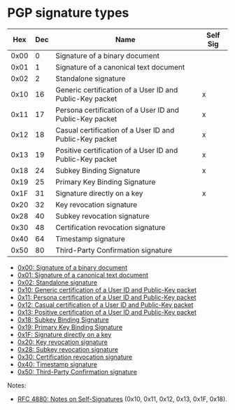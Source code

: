 # PGP signature types

| Hex  | Dec | Name                                                       | Self Sig |
|------|-----|------------------------------------------------------------|----------|
| 0x00 | 0   | Signature of a binary document                             |          |
| 0x01 | 1   | Signature of a canonical text document                     |          |
| 0x02 | 2   | Standalone signature                                       |          |
| 0x10 | 16  | Generic certification of a User ID and Public-Key packet   | x        |
| 0x11 | 17  | Persona certification of a User ID and Public-Key packet   | x        |
| 0x12 | 18  | Casual certification of a User ID and Public-Key packet    | x        |
| 0x13 | 19  | Positive certification of a User ID and Public-Key packet  | x        |
| 0x18 | 24  | Subkey Binding Signature                                   | x        |
| 0x19 | 25  | Primary Key Binding Signature                              |          |
| 0x1F | 31  | Signature directly on a key                                | x        |
| 0x20 | 32  | Key revocation signature                                   |          |
| 0x28 | 40  | Subkey revocation signature                                |          |
| 0x30 | 48  | Certification revocation signature                         |          |
| 0x40 | 64  | Timestamp signature                                        |          |
| 0x50 | 80  | Third-Party Confirmation signature                         |          |

* [0x00: Signature of a binary document](pgp-sig/sig-of-a-binarydocument.md)
* [0x01: Signature of a canonical text document](pgp-sig/sig-of-a-canonical-text-document.md)
* [0x02: Standalone signature](pgp-sig/sig-standalone.md)
* [0x10: Generic certification of a User ID and Public-Key packet](pgp-sig/sig-generic-certification-of-a-user-id-and-public-key-packet.md)
* [0x11: Persona certification of a User ID and Public-Key packet](pgp-sig/sig-persona-certification-of-a-user-id-and-public-key-packet.md)
* [0x12: Casual certification of a User ID and Public-Key packet](pgp-sig/sig-casual-certification-of-a-user-id-and-public-key-packet.md)
* [0x13: Positive certification of a User ID and Public-Key packet](pgp-sig/sig-positive-certification-of-a-user-id-and-public-key-packet.md)
* [0x18: Subkey Binding Signature](pgp-sig/sig-subkey-binding-signature.md)
* [0x19: Primary Key Binding Signature](pgp-sig/sig-primary-key-binding-signature.md)
* [0x1F: Signature directly on a key](pgp-sig/sig-directly-on-a-key.md)
* [0x20: Key revocation signature](pgp-sig/sig-key-revocation-signature.md)
* [0x28: Subkey revocation signature](pgp-sig/sig-subkey-revocation-signature.md)
* [0x30: Certification revocation signature](pgp-sig/sig-certification-revocation-signature.md)
* [0x40: Timestamp signature](pgp-sig/sig-timestamp-signature.md)
* [0x50: Third-Party Confirmation signature](pgp-sig/sig-third-party-confirmation-signature.md)

Notes:
* [RFC 4880: Notes on Self-Signatures](https://tools.ietf.org/html/rfc4880#section-5.2.3.3) (0x10, 0x11, 0x12, 0x13, 0x1F, 0x18).

